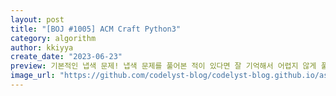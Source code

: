 ```yaml
---
layout: post
title: "[BOJ #1005] ACM Craft Python3"
category: algorithm
author: kkiyya
create_date: "2023-06-23"
preview: 기본적인 냅색 문제! 냅색 문제를 풀어본 적이 있다면 잘 기억해서 어렵지 않게 풀 수 있다.
image_url: "https://github.com/codelyst-blog/codelyst-blog.github.io/assets/55094745/9f3b845b-64bd-426b-8b1e-c9090cb4bbc6"
---
```

